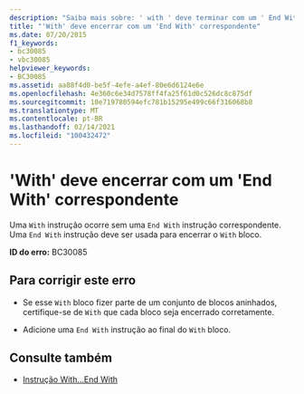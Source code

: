 ```yaml
---
description: "Saiba mais sobre: ' with ' deve terminar com um ' End With ' correspondente"
title: "'With' deve encerrar com um 'End With' correspondente"
ms.date: 07/20/2015
f1_keywords:
- bc30085
- vbc30085
helpviewer_keywords:
- BC30085
ms.assetid: aa88f4d0-be5f-4efe-a4ef-80e6d6124e6e
ms.openlocfilehash: 4e360c6e34d7578ff4fa25f61d0c526dc8c875df
ms.sourcegitcommit: 10e719780594efc781b15295e499c66f316068b8
ms.translationtype: MT
ms.contentlocale: pt-BR
ms.lasthandoff: 02/14/2021
ms.locfileid: "100432472"
---
```

# <a name="with-must-end-with-a-matching-end-with"></a>'With' deve encerrar com um 'End With' correspondente

Uma `With` instrução ocorre sem uma `End With` instrução correspondente. Uma `End With` instrução deve ser usada para encerrar o `With` bloco.  
  
 **ID do erro:** BC30085  
  
## <a name="to-correct-this-error"></a>Para corrigir este erro  
  
- Se esse `With` bloco fizer parte de um conjunto de blocos aninhados, certifique-se de `With` que cada bloco seja encerrado corretamente.  
  
- Adicione uma `End With` instrução ao final do `With` bloco.  
  
## <a name="see-also"></a>Consulte também

- [Instrução With...End With](../language-reference/statements/with-end-with-statement.md)
